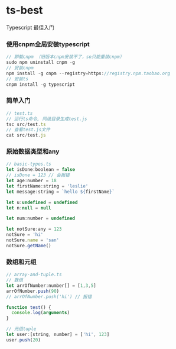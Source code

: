 # ts-best
Typescript 最佳入门

### 使用cnpm全局安装typescript
```javascript
// 卸载cnpm （旧版本cnpm安装不了，so只能重装cnpm）
sudo npm uninstall cnpm -g
// 安装cnpm
npm install -g cnpm --registry=https://registry.npm.taobao.org
// 安装ts
cnpm install -g typescript
```

### 简单入门
```javascript
// test.ts
// 运行ts命令, 同级目录生成test.js
tsc src/test.ts
// 查看test.js文件
cat src/test.js
```

### 原始数据类型和any
```javascript
// basic-types.ts
let isDone:boolean = false
// isDone = 123 // 会报错
let age:number = 18
let firstName:string = 'leslie'
let message:string = `hello ${firstName}`

let u:undefined = undefined
let n:null = null

let num:number = undefined

let notSure:any = 123
notSure = 'hi'
notSure.name = 'san'
notSure.getName()
```

### 数组和元组
```javascript
// array-and-tuple.ts
// 数组
let arrOfNumber:number[] = [1,3,5]
arrOfNumber.push(90)
// arrOfNumber.push('hi') // 报错

function test() {
  console.log(arguments)
}

// 元组tuple
let user:[string, number] = ['hi', 123]
user.push(20)
```